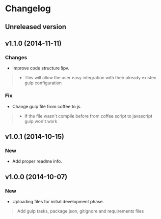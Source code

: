 

# Changelog

## Unreleased version

## v1.1.0 (2014-11-11)

### Changes

* Improve code structure !ipv.

>   - This will allow the user easy integration with their already existen
    gulp configuration

### Fix

* Change gulp file from coffee to js.

>   - If the file wasn't compile before from coffee script to javascript
    gulp won't work

## v1.0.1 (2014-10-15)

### New

* Add proper readme info.

## v1.0.0 (2014-10-07)

### New

* Uploading files for initial development phase.

>   Add  gulp tasks, package.json, gitignore and requirements files


